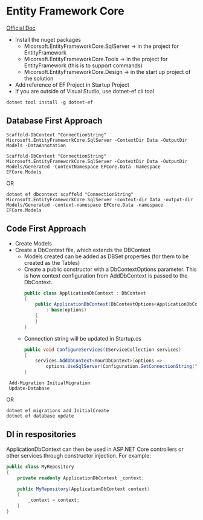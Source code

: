 # Entity Framework Core
[Official Doc](https://learn.microsoft.com/en-us/ef/core/)
- Install the nuget packages
  - Micorsoft.EntityFrameworkCore.SqlServer -> in the project for EntityFramework
  - Micorsoft.EntityFrameworkCore.Tools -> in the project for EntityFramework (this is to support commands)
  - Micorsoft.EntityFrameworkCore.Design -> in the start up project of the solution
- Add reference of EF Project in Startup Project
- If you are outside of Visual Studio, use dotnet-ef cli tool
```cli
dotnet tool install -g dotnet-ef
```   


## Database First Approach
```cli
Scaffold-DbContext "ConnectionString" Microsoft.EntityFrameworkCore.SqlServer -ContextDir Data -OutputDir Models -DataAnnotation
```
```cli
Scaffold-DbContext "ConnectionString" Microsoft.EntityFrameworkCore.SqlServer -ContextDir Data -OutputDir Models/Generated -ContextNamespace EFCore.Data -Namespace EFCore.Models
````
OR 
```cli
dotnet ef dbcontext scaffold "ConnectionString" Microsoft.EntityFrameworkCore.SqlServer -context-dir Data -output-dir Models/Generated -context-namespace EFCore.Data -namespace EFCore.Models
```


## Code First Approach
- Create Models
- Create a DbContext file, which extends the DBContext
  - Models created can be added as DBSet properties (for them to be created as the Tables)
  - Create a public constructor with a DbContextOptions<ApplicationDbContext> parameter. This is how context configuration from AddDbContext is passed to the DbContext.
    ```cs
    public class ApplicationDbContext : DbContext
    {
        public ApplicationDbContext(DbContextOptions<ApplicationDbContext> options)
            : base(options)
        {
        }
    }
    ```
  - Connection string will be updated in Startup.cs
    ```cs
    public void ConfigureServices(IServiceCollection services)
    {
        services.AddDbContext<YourDbContext>(options =>
            options.UseSqlServer(Configuration.GetConnectionString("ConnectionStringFromAppSettings")));
    }
    ```
```cli    
 Add-Migration InitialMigration
 Update-Database
```
OR
```cli
dotnet ef migrations add InitialCreate
dotnet ef database update
```

## DI in respositories
ApplicationDbContext can then be used in ASP.NET Core controllers or other services through constructor injection. For example:
```cs
public class MyRepository
{
    private readonly ApplicationDbContext _context;

    public MyRepository(ApplicationDbContext context)
    {
        _context = context;
    }
}
```
